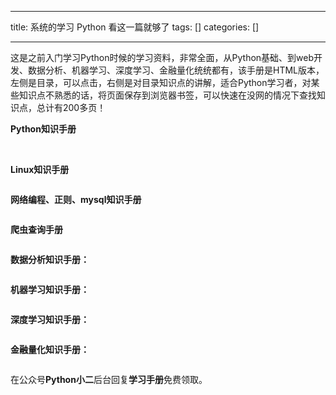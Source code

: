 
--- 
title:  系统的学习 Python 看这一篇就够了 
tags: []
categories: [] 

---
这是之前入门学习Python时候的学习资料，非常全面，从Python基础、到web开发、数据分析、机器学习、深度学习、金融量化统统都有，该手册是HTML版本，左侧是目录，可以点击，右侧是对目录知识点的讲解，适合Python学习者，对某些知识点不熟悉的话，将页面保存到浏览器书签，可以快速在没网的情况下查找知识点，总计有200多页！

**Python知识手册**

<img alt="" src="https://img-blog.csdnimg.cn/img_convert/62075d15acf09dababae819e1ce5ee63.png">

<img alt="" src="https://img-blog.csdnimg.cn/img_convert/8b72aaefddad92453091ed8da6e7fee7.png">

**Linux知识手册**

<img alt="" src="https://img-blog.csdnimg.cn/img_convert/b611ab794cfe80dd70ec3f20b41bb899.png">

**网络编程、正则、mysql知识手册**

<img alt="" src="https://img-blog.csdnimg.cn/img_convert/eb26ee14c0016475abd17d11423010f4.png">

**爬虫查询手册**

<img alt="" src="https://img-blog.csdnimg.cn/img_convert/388d48e1518824734b37bc0f92f0423d.png">

**数据分析知识手册：**

<img alt="" src="https://img-blog.csdnimg.cn/img_convert/b19d9006336ef530717ab7807deeb55f.png">

**机器学习知识手册：**

<img alt="" src="https://img-blog.csdnimg.cn/img_convert/efbd310156f64971581d53b03ec58eb2.png">

**深度学习知识手册：**

<img alt="" src="https://img-blog.csdnimg.cn/img_convert/eaedf0994db5d0fbb66a10e7cb1b7b5e.png">

**金融量化知识手册：**

<img alt="" src="https://img-blog.csdnimg.cn/img_convert/826506a7d263390fd36072ff16d5c451.png">

在公众号**Python小二**后台回复**学习手册**免费领取。

